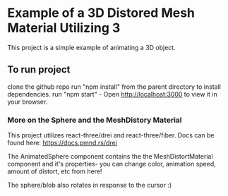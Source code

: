 # Example of a 3D Distored Mesh Material Utilizing 3

This project is a simple example of animating a 3D object.

## To run project

clone the github repo
run "npm install" from the parent directory to install dependencies.
run "npm start" - Open [http://localhost:3000](http://localhost:3000) to view it in your browser.

### More on the Sphere and the MeshDistory Material

This project utilizes react-three/drei and react-three/fiber. Docs can be found here: https://docs.pmnd.rs/drei

The AnimatedSphere component contains the the MeshDistortMaterial component and it's properties- you can change color, animation speed, amount of distort, etc from here!

The sphere/blob also rotates in response to the cursor :) 

